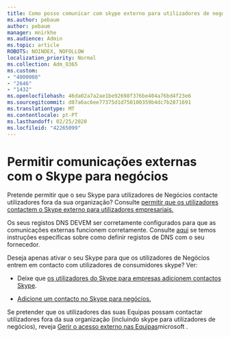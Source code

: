 ```yaml
---
title: Como posso comunicar com skype externo para utilizadores de negócios
ms.author: pebaum
author: pebaum
manager: mnirkhe
ms.audience: Admin
ms.topic: article
ROBOTS: NOINDEX, NOFOLLOW
localization_priority: Normal
ms.collection: Adm_O365
ms.custom:
- "4000008"
- "2646"
- "1432"
ms.openlocfilehash: 46da02a7a2ae1be92698f376be404a76bd4f23e6
ms.sourcegitcommit: d87a6ac6ee77375d1d750100359b4dc7b2871691
ms.translationtype: MT
ms.contentlocale: pt-PT
ms.lasthandoff: 02/25/2020
ms.locfileid: "42265099"
---
```

# <a name="allow-external-communications-with-skype-for-business"></a>Permitir comunicações externas com o Skype para negócios 

Pretende permitir que o seu Skype para utilizadores de Negócios contacte utilizadores fora da sua organização? Consulte [permitir que os utilizadores contactem o Skype externo para utilizadores empresariais.](https://docs.microsoft.com/skypeforbusiness/set-up-skype-for-business-online/allow-users-to-contact-external-skype-for-business-users)

Os seus registos DNS DEVEM ser corretamente configurados para que as comunicações externas funcionem corretamente. Consulte [aqui](https://docs.microsoft.com/office365/admin/get-help-with-domains/set-up-your-domain-host-specific-instructions?view=o365-worldwide) se temos instruções específicas sobre como definir registos de DNS com o seu fornecedor. 

Deseja apenas ativar o seu Skype para que os utilizadores de Negócios entrem em contacto com utilizadores de consumidores skype? Ver:

- Deixe que [os utilizadores do Skype para empresas adicionem contactos Skype](https://docs.microsoft.com/skypeforbusiness/set-up-skype-for-business-online/let-skype-for-business-users-add-skype-contacts). 

- [Adicione um contacto no Skype para negócios.](https://support.office.com/article/add-a-contact-in-skype-for-business-89338023-2adf-4f5c-90b6-f8b6f72fadd1)


Se pretender que os utilizadores das suas Equipas possam contactar utilizadores fora da sua organização (incluindo skype para utilizadores de negócios), reveja [Gerir o acesso externo nas Equipas](https://docs.microsoft.com/microsoftteams/let-your-teams-users-communicate-with-other-people)microsoft . 